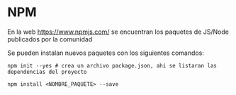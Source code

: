 # NPM

En la web https://www.npmjs.com/ se encuentran los paquetes de JS/Node publicados por la comunidad

Se pueden instalan nuevos paquetes con los siguientes comandos:

`npm init --yes # crea un archivo package.json, ahi se listaran las dependencias del proyecto` 

`npm install <NOMBRE_PAQUETE> --save`
